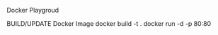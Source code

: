 Docker Playgroud

BUILD/UPDATE Docker Image
docker build -t <image-name> .
docker run -d -p 80:80 <image-name>
